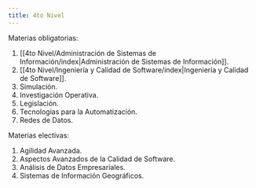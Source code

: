 ```yaml
---
title: 4to Nivel
---
```

Materias obligatorias:

1. [[4to Nivel/Administración de Sistemas de Información/index|Administración de Sistemas de Información]].
2. [[4to Nivel/Ingeniería y Calidad de Software/index|Ingeniería y Calidad de Software]].
3. Simulación.
4. Investigación Operativa.
5. Legislación.
6. Tecnologías para la Automatización.
7. Redes de Datos.

Materias electivas:

1. Agilidad Avanzada.
2. Aspectos Avanzados de la Calidad de Software.
3. Análisis de Datos Empresariales.
4. Sistemas de Información Geográficos.
